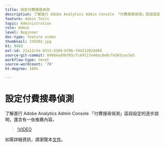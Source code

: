 ```yaml
---
title: 設定付費搜尋偵測
description: 了解進行 Adobe Analytics Admin Console 「付費搜尋偵測」區段設定的逐步說明，還含有一些推薦內容。
feature: Admin Tools
topic: Administration
role: Admin
level: Beginner
doc-type: feature video
thumbnail: 339302.jpg
kt: 9493
exl-id: 21a12c5e-0313-4169-bf0b-f0d21202dd64
source-git-commit: 84984ad9bf65cfc69117e40ac0e0cfe503cac5e5
workflow-type: tm+mt
source-wordcount: '78'
ht-degree: 100%

---
```


# 設定付費搜尋偵測

了解進行 Adobe Analytics Admin Console 「付費搜尋偵測」區段設定的逐步說明，還含有一些推薦內容。

>[!VIDEO](https://video.tv.adobe.com/v/339302/?quality=12&learn=on)

如需詳細資訊，請瀏覽本[文件](https://experienceleague.adobe.com/docs/analytics/admin/admin-tools/paid-search-detection/paid-search-detection.html?lang=zh-Hant#section_0C2CFA0AF77B47098BE37CB024665D0D)。
